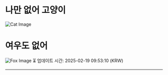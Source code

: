 
# 나만 없어 고양이

![Cat Image](https://cdn2.thecatapi.com/images/bj5.jpg)

# 여우도 없어
![Fox Image](https://randomfox.ca/images/29.jpg)
⏳ 업데이트 시간: 2025-02-19 09:53:10 (KRW)

---
